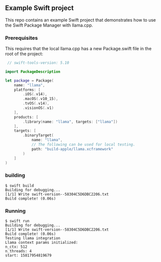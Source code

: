 ## Example Swift project
This repo contains an example Swift project that demonstrates how to use the
Swift Package Manager with llama.cpp. 

### Prerequisites
This requires that the local llama.cpp has a new Package.swift file in the root
of the project:
```swift
 // swift-tools-version: 5.10

import PackageDescription

let package = Package(
    name: "llama",
    platforms: [
        .iOS(.v14),
        .macOS(.v10_15),
        .tvOS(.v14),
        .visionOS(.v1)
    ],
    products: [
        .library(name: "llama", targets: ["llama"])
    ],
    targets: [
        .binaryTarget(
            name: "llama",
            // The following can be used for local testing.
            path: "build-apple/llama.xcframework"
        )
    ]
)
```

### building
```console
$ swift build
Building for debugging...
[1/1] Write swift-version--58304C5D6DBC2206.txt
Build complete! (0.06s)
```

### Running
```console
$ swift run
Building for debugging...
[1/1] Write swift-version--58304C5D6DBC2206.txt
Build complete! (0.06s)
Testing llama integration
Llama context params initialized:
n_ctx: 512
n_threads: 4
start: 15817954819679
```
